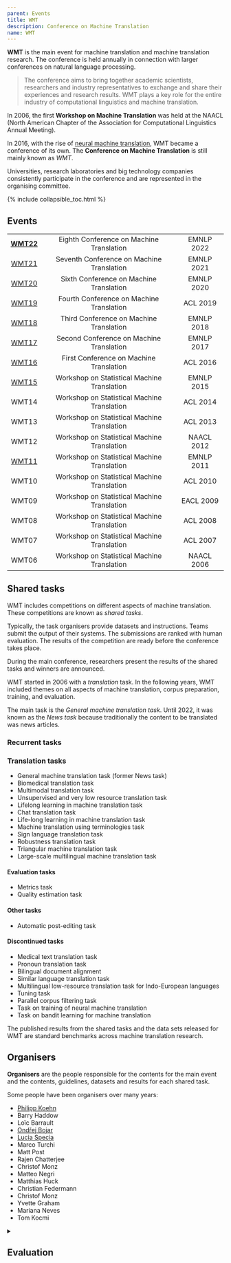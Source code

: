 ```yaml
---
parent: Events
title: WMT
description: Conference on Machine Translation
name: WMT
---
```


**WMT** is the main event for machine translation and machine translation research.
The conference is held annually in connection with larger conferences on natural language processing.

> The conference aims to bring together academic scientists, researchers and industry representatives to exchange and share their experiences and research results. WMT plays a key role for the entire industry of computational linguistics and machine translation.

In 2006, the first **Workshop on Machine Translation** was held at the NAACL (North American Chapter of the Association for Computational Linguistics Annual Meeting).

In 2016, with the rise of [neural machine translation](../approaches/neural-machine-translation.md), WMT became a conference of its own.
The **Conference on Machine Translation** is still mainly known as *WMT*.

Universities, research laboratories and big technology companies consistently participate in the conference and are represented in the organising committee.

{% include collapsible_toc.html %}

## Events

|     |     |     |
| :-: | :-: | :-: |
| **[WMT22](wmt22.md)** | Eighth Conference on Machine Translation | EMNLP 2022 |
| [WMT21](wmt21.md) | Seventh Conference on Machine Translation | EMNLP 2021 |
| [WMT20](wmt20.md) | Sixth Conference on Machine Translation | EMNLP 2020 |
| [WMT19](wmt19.md) | Fourth Conference on Machine Translation | ACL 2019 |
| [WMT18](wmt18.md) | Third Conference on Machine Translation | EMNLP 2018 |
| [WMT17](wmt17.md) | Second Conference on Machine Translation | EMNLP 2017 |
| [WMT16](wmt16.md) | First Conference on Machine Translation | ACL 2016 |
| [WMT15](wmt15.md) | Workshop on Statistical Machine Translation | EMNLP 2015 |
| WMT14 | Workshop on Statistical Machine Translation | ACL 2014 |
| WMT13 | Workshop on Statistical Machine Translation | ACL 2013 |
| WMT12 | Workshop on Statistical Machine Translation | NAACL 2012 |
| [WMT11](wmt11.md) | Workshop on Statistical Machine Translation | EMNLP 2011 |
| WMT10 | Workshop on Statistical Machine Translation | ACL 2010 |
| WMT09 | Workshop on Statistical Machine Translation | EACL 2009 |
| WMT08 | Workshop on Statistical Machine Translation | ACL 2008 |
| WMT07 | Workshop on Statistical Machine Translation | ACL 2007 |
| WMT06 | Workshop on Statistical Machine Translation | NAACL 2006 |

## Shared tasks

WMT includes competitions on different aspects of machine translation.
These competitions are known as *shared tasks*.

Typically, the task organisers provide datasets and instructions.
Teams submit the output of their systems.
The submissions are ranked with human evaluation.
The results of the competition are ready before the conference takes place.

During the main conference, researchers present the results of the shared tasks and winners are announced.

WMT started in 2006 with a *translation* task.
In the following years, WMT included themes on all aspects of machine translation, corpus preparation, training, and evaluation.

The main task is the *General machine translation task*.
Until 2022, it was known as the *News task* because traditionally the content to be translated was news articles.

### Recurrent tasks

### Translation tasks

- General machine translation task (former News task)
- Biomedical translation task
- Multimodal translation task
- Unsupervised and very low resource translation task
- Lifelong learning in machine translation task
- Chat translation task
- Life-long learning in machine translation task
- Machine translation using terminologies task
- Sign language translation task
- Robustness translation task
- Triangular machine translation task
- Large-scale multilingual machine translation task

#### Evaluation tasks

- Metrics task
- Quality estimation task

#### Other tasks

- Automatic post-editing task

#### Discontinued tasks

- Medical text translation task
- Pronoun translation task
- Bilingual document alignment
- Similar language translation task
- Multilingual low-resource translation task for Indo-European languages
- Tuning task
- Parallel corpus filtering task
- Task on training of neural machine translation
- Task on bandit learning for machine translation

The published results from the shared tasks and the data sets released for WMT are standard benchmarks across machine translation research.

## Organisers
**Organisers** are the people responsible for the contents for the main event and the contents, guidelines, datasets and results for each shared task.

Some people have been organisers over many years:
- [Philipp Koehn](../people/philipp-koehn.md)
- Barry Haddow
- Loïc Barrault
- [Ondřej Bojar](/community/people/ondrej-bojar.md)
- [Lucia Specia](../people/lucia-specia.md)
- Marco Turchi
- Matt Post
- Rajen Chatterjee
- Christof Monz
- Matteo Negri
- Matthias Huck
- Christian Federmann
- Christof Monz
- Yvette Graham
- Mariana Neves
- Tom Kocmi

<details>
<summary>

## Evaluation
</summary>


### Average score and average z-score

For the **average score**, human assessment scores for translations are standardised according to each human assessor's overall mean and standard deviation.  Then a system-level score is computed.

**Average z-score** is a normalised version.  It shows the distance between the average score for a system and the mean average score across all systems.

Average score and average z-score are the main metrics used in the results for the translation shared task since WMT17.


### TrueSkill

**TrueSkill** is a gaming rating system. Microsoft Research originally developed it for the Xbox Live gaming community. 
For WMT, TrueSkill was adapted to machine translation evaluation.
For WMT15 and WMT16, TrueSkill was used as the human evaluation ranking for all translation shared tasks.

### Relative ranking
In **relative ranking**, for each input, humans rank the outputs from all systems.
  
There is no absolute score or label, so there is no measure of absolute quality.
  
The sequence-level rankings are used to calculate system-level rankings, for example with TrueSkill.

Relative ranking was the official ranking for the translation shared task at WMT14, WMT15 and WMT16.


### Direct assessment
In **direct assessment**, for each input, humans rate the output from each system with an absolute score or label.

The sequence-level ratings can then be used to calculate system-level ranking.

Direct assessment was first added as investigatory ranking for WMT16.
Direct assessment is the official ranking for the translation shared task since WMT17.

There are different types of direct assessment.
- Monolingual: Human raters see the system output only.
- Bilingual: Human raters see the system input and output.
- Reference-based: Human raters see the system output and a reference output.


</details>
